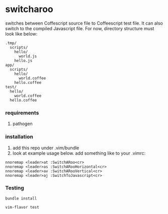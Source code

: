 # switcharoo

switches between Coffescript source file to Coffeescript test file. It can also switch to the compiled Javascript file. For now, directory structure must look like below:

```
.tmp/
  scripts/
    hello/
      world.js
    hello.js
app/
  scripts/
    hello/
      world.coffee
    hello.coffee
test/
  hello/
    world.coffee
  hello.coffee
```

### requirements
  1. pathogen

### installation
  1. add this repo under .vim/bundle
  2. look at example usage below. add something like to your .vimrc:

```
nnoremap <leader>at :SwitchARoo<cr>
nnoremap <leader>as :SwitchARooHorizontal<cr>
nnoremap <leader>av :SwitchARooVertical<cr>
nnoremap <leader>aj :SwitchToJavascript<cr>
```

### Testing

`bundle install`

`vim-flavor test`
